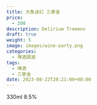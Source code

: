 ```yaml
---
title: 大象迷幻 三麥金
price:
  - 200
description: Delirium Tremens
draft: true
weight: 5
image: images/wine-party.png
categories:
  - 啤酒調酒
tags:
  - 啤酒
  - 三麥金
date: 2023-08-22T20:21:09+08:00
---
```

 330ml 8.5%